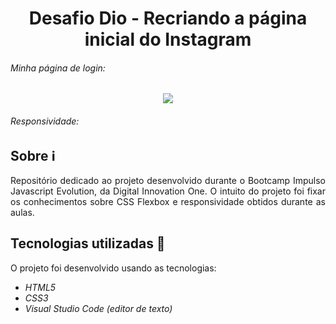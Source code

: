 <h1 align="center"> Desafio Dio - Recriando a página inicial do Instagram </h1>

###### Minha página de login:

<p align="center">
<img src="https://i.imgur.com/hm09eNx.png" max-width=800px</p>

  
 ###### Responsividade:
  


## Sobre ℹ️

<p align="justify"> Repositório dedicado ao projeto desenvolvido durante o Bootcamp Impulso Javascript Evolution, da Digital Innovation One. O intuito do projeto foi fixar os conhecimentos sobre CSS Flexbox e responsividade obtidos durante as aulas.</p>


##  Tecnologias utilizadas 🚀

O projeto foi desenvolvido usando as tecnologias:

- *HTML5*
- *CSS3*
- *Visual Studio Code (editor de texto)*

